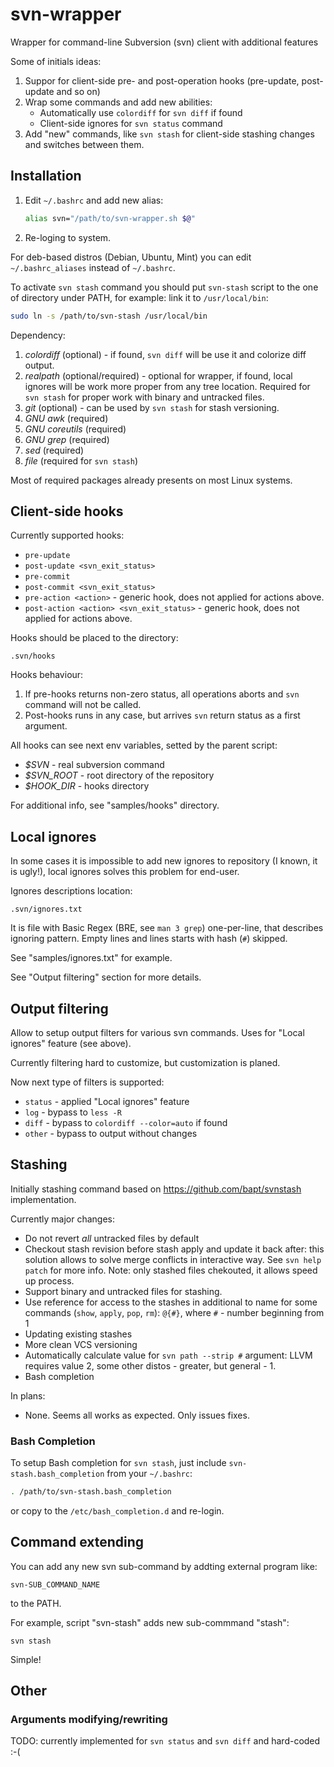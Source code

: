 # svn-wrapper
Wrapper for command-line Subversion (svn) client with additional features

Some of initials ideas:

1. Suppor for client-side pre- and post-operation hooks (pre-update, post-update and so on)
2. Wrap some commands and add new abilities: 
   * Automatically use `colordiff` for `svn diff` if found
   * Client-side ignores for `svn status` command
3. Add "new" commands, like `svn stash` for client-side stashing changes and switches between them.

## Installation

1. Edit `~/.bashrc` and add new alias:

   ```sh
   alias svn="/path/to/svn-wrapper.sh $@"
   ```

2. Re-loging to system.

For deb-based distros (Debian, Ubuntu, Mint) you can edit `~/.bashrc_aliases` instead of
`~/.bashrc`.

To activate `svn stash` command you should put `svn-stash` script to the one of directory under
PATH, for example: link it to `/usr/local/bin`:

```sh
sudo ln -s /path/to/svn-stash /usr/local/bin
```

Dependency:

1. *colordiff* (optional) - if found, `svn diff` will be use it and colorize diff output.
2. *realpath* (optional/required) - optional for wrapper, if found, local ignores will be work more proper from any tree location. Required for `svn stash` for proper work with binary and untracked files.
3. *git* (optional) - can be used by `svn stash` for stash versioning.
4. *GNU awk* (required)
5. *GNU coreutils* (required)
6. *GNU grep* (required)
7. *sed* (required)
8. *file* (required for `svn stash`)

Most of required packages already presents on most Linux systems.

## Client-side hooks

Currently supported hooks:

* `pre-update`
* `post-update <svn_exit_status>`
* `pre-commit`
* `post-commit <svn_exit_status>`
* `pre-action <action>` - generic hook, does not applied for actions above.
* `post-action <action> <svn_exit_status>` - generic hook, does not applied for actions above.

Hooks should be placed to the directory:
```
.svn/hooks
```

Hooks behaviour:

1. If pre-hooks returns non-zero status, all operations aborts and `svn` command will not be called.
2. Post-hooks runs in any case, but arrives `svn` return status as a first argument.

All hooks can see next env variables, setted by the parent script:

* *$SVN* - real subversion command
* *$SVN_ROOT* - root directory of the repository
* *$HOOK_DIR* - hooks directory

For additional info, see "samples/hooks" directory.

## Local ignores

In some cases it is impossible to add new ignores to repository (I known, it is ugly!), local
ignores solves this problem for end-user.

Ignores descriptions location:
```
.svn/ignores.txt
```

It is file with Basic Regex (BRE, see `man 3 grep`) one-per-line, that describes ignoring pattern. Empty lines
and lines starts with hash (`#`) skipped.

See "samples/ignores.txt" for example.

See "Output filtering" section for more details.


## Output filtering

Allow to setup output filters for various svn commands. Uses for "Local ignores" feature
(see above).

Currently filtering hard to customize, but customization is planed.

Now next type of filters is supported:

* `status` - applied "Local ignores" feature
* `log` - bypass to `less -R`
* `diff` - bypass to `colordiff --color=auto` if found
* `other` - bypass to output without changes


## Stashing

Initially stashing command based on https://github.com/bapt/svnstash implementation.

Currently major changes:

- Do not revert *all* untracked files by default
- Checkout stash revision before stash apply and update it back after: this solution allows to solve merge conflicts in interactive way. See `svn help patch` for more info. Note: only stashed files chekouted, it allows speed up process.
- Support binary and untracked files for stashing.
- Use reference for access to the stashes in additional to name for some commands (`show`, `apply`, `pop`, `rm`): `@{#}`, where `#` - number beginning from 1
- Updating existing stashes
- More clean VCS versioning
- Automatically calculate value for `svn path --strip #` argument: LLVM requires value 2, some other distos - greater, but general - 1.
- Bash completion

In plans:

* None. Seems all works as expected. Only issues fixes.

### Bash Completion

To setup Bash completion for `svn stash`, just include `svn-stash.bash_completion` from your `~/.bashrc`:

```sh
. /path/to/svn-stash.bash_completion
```

or copy to the `/etc/bash_completion.d` and re-login.

## Command extending

You can add any new svn sub-command by addting external program like:

```
svn-SUB_COMMAND_NAME
```

to the PATH.

For example, script "svn-stash" adds new sub-commmand "stash":

```
svn stash
```

Simple!

## Other

### Arguments modifying/rewriting

TODO: currently implemented for `svn status` and `svn diff` and hard-coded :-(

